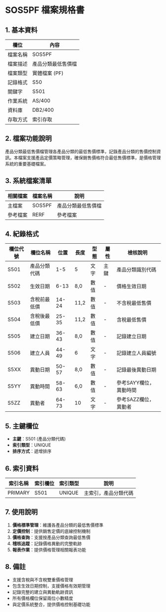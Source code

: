 # SOS5PF 檔案規格書

## 1. 基本資料

| 欄位 | 內容 |
|------|------|
| 檔案名稱 | SOS5PF |
| 檔案描述 | 產品分類最低售價檔 |
| 檔案類型 | 實體檔案 (PF) |
| 記錄格式 | S50 |
| 關鍵字 | S501 |
| 作業系統 | AS/400 |
| 資料庫 | DB2/400 |
| 存取方式 | 索引存取 |

## 2. 檔案功能說明

產品分類最低售價檔管理各產品分類的最低售價標準，記錄產品分類的售價控制資訊。本檔案支援產品定價策略管理，確保銷售價格符合最低售價標準，是價格管理系統的重要基礎檔案。

## 3. 系統檔案清單

| 相關檔案 | 檔案名稱 | 說明 |
|----------|----------|------|
| 主檔案 | SOS5PF | 產品分類最低售價檔 |
| 參考檔案 | RERF | 參考檔案 |

## 4. 紀錄格式

| 欄位代號 | 欄位名稱 | 位置 | 長度 | 型態 | 屬性 | 檢核說明 |
|----------|----------|------|------|------|------|----------|
| S501 | 產品分類代碼 | 1-5 | 5 | 文字 | 主鍵 | 產品分類識別代碼 |
| S502 | 生效日期 | 6-13 | 8,0 | 數值 | - | 價格生效日期 |
| S503 | 含稅前最低價 | 14-24 | 11,2 | 數值 | - | 不含稅最低售價 |
| S504 | 含稅後最低價 | 25-35 | 11,2 | 數值 | - | 含稅最低售價 |
| S505 | 建立日期 | 36-43 | 8,0 | 數值 | - | 記錄建立日期 |
| S506 | 建立人員 | 44-49 | 6 | 文字 | - | 記錄建立人員編號 |
| S5XX | 異動日期 | 50-57 | 8,0 | 數值 | - | 記錄最後異動日期 |
| S5YY | 異動時間 | 58-63 | 6,0 | 數值 | - | 參考SAYY欄位，異動時間 |
| S5ZZ | 異動者 | 64-73 | 10 | 文字 | - | 參考SAZZ欄位，異動者 |

## 5. 主鍵欄位

- **主鍵**：S501 (產品分類代碼)
- **索引類型**：UNIQUE
- **排序方式**：遞增排序

## 6. 索引資料

| 索引名稱 | 索引欄位 | 索引類型 | 說明 |
|----------|----------|----------|------|
| PRIMARY | S501 | UNIQUE | 主索引，產品分類代碼 |

## 7. 使用說明

1. **價格標準管理**：維護各產品分類的最低售價標準
2. **定價控制**：提供銷售定價的底線控制機制
3. **價格查詢**：支援按產品分類查詢最低售價
4. **稽核追蹤**：記錄價格異動的完整軌跡
5. **報表作業**：提供價格管理相關報表功能

## 8. 備註

- 支援含稅與不含稅雙重價格管理
- 包含生效日期控制，支援價格有效期管理
- 記錄完整的建立與異動軌跡資訊
- 所有價格欄位保留兩位小數精度
- 與定價系統整合，提供價格控制基礎功能 